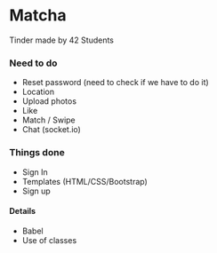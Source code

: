 # Matcha
Tinder made by 42 Students

### Need to do
* Reset password (need to check if we have to do it)
* Location
* Upload photos
* Like
* Match / Swipe
* Chat (socket.io)

### Things done
* Sign In
* Templates (HTML/CSS/Bootstrap)
* Sign up

#### Details
* Babel
* Use of classes